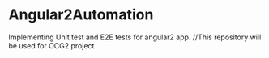 # Angular2Automation
Implementing Unit test and E2E tests for angular2 app.
//This repository will be used for OCG2 project
